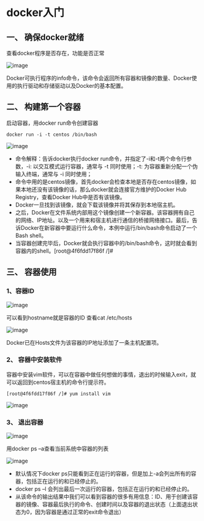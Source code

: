 # docker入门

## 一、	确保docker就绪
查看docker程序是否存在，功能是否正常

![image](https://github.com/csy512889371/learnDoc/blob/master/image/2018/docker/11.png)

Docker可执行程序的info命令，该命令会返回所有容器和镜像的数量、Docker使用的执行驱动和存储驱动以及Docker的基本配置。

## 二、	构建第一个容器
启动容器，用docker run命令创建容器

```shell
docker run -i -t centos /bin/bash
```

![image](https://github.com/csy512889371/learnDoc/blob/master/image/2018/docker/12.png)

* 命令解释：告诉docker执行docker run命令，并指定了-i和-t两个命令行参数，-i: 以交互模式运行容器，通常与 -t 同时使用；-t: 为容器重新分配一个伪输入终端，通常与 -i 同时使用；
* 命令中用的是centos镜像，首先docker会检查本地是否存在centos镜像，如果本地还没有该镜像的话，那么docker就会连接官方维护的Docker Hub Registry，查看Docker Hub中是否有该镜像。
* Docker一旦找到该镜像，就会下载该镜像并将其保存到本地宿主机。
* 之后，Docker在文件系统内部用这个镜像创建一个新容器。该容器拥有自己的网络、IP地址。以及一个用来和宿主机进行通信的桥接网络接口。最后，告诉Docker在新容器中要运行什么命令，本例中运行/bin/bash命令启动了一个Bash shell。
* 当容器创建完毕后，Docker就会执行容器中的/bin/bash命令，这时就会看到容器内的shell。[root@4f6fdd17f86f /]#

## 三、	容器使用

### 1、容器ID

![image](https://github.com/csy512889371/learnDoc/blob/master/image/2018/docker/13.png)

可以看到hostname就是容器的ID
查看cat /etc/hosts

![image](https://github.com/csy512889371/learnDoc/blob/master/image/2018/docker/14.png)


Docker已在Hosts文件为该容器的IP地址添加了一条主机配置项。

### 2、	容器中安装软件

容器中安装vim软件，可以在容器中做任何想做的事情，退出的时候输入exit，就可以返回到centos宿主机的命令行提示符。

```shell
[root@4f6fdd17f86f /]# yum install vim
```

![image](https://github.com/csy512889371/learnDoc/blob/master/image/2018/docker/15.png)

### 3、	退出容器

![image](https://github.com/csy512889371/learnDoc/blob/master/image/2018/docker/16.png)

用docker ps –a查看当前系统中容器的列表

![image](https://github.com/csy512889371/learnDoc/blob/master/image/2018/docker/17.png)

* 默认情况下docker ps只能看到正在运行的容器，但是加上-a会列出所有的容器，包括正在运行的和已经停止的。
* docker ps –l  会列出最后一次运行的容器，包括正在运行的和已经停止的。
* 从该命令的输出结果中我们可以看到容器的很多有用信息：ID、用于创建该容器的镜像、容器最后执行的命令、创建时间以及容器的退出状态（上面退出状态为0，因为容器是通过正常的exit命令退出）
